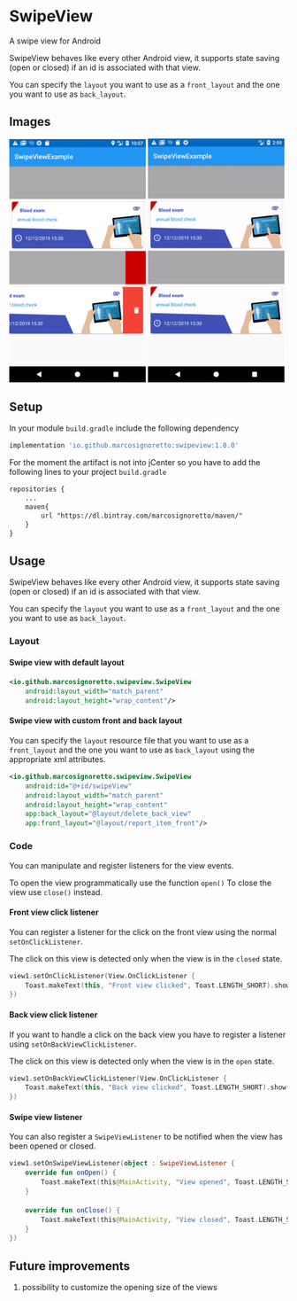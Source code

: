 # SwipeView
A swipe view for Android

SwipeView behaves like every other Android view, it supports state saving (open or closed) if an id is associated with that view.

You can specify the `layout` you want to use as a `front_layout` and the one you want to use as `back_layout`.

## Images

<img src="snapshots/Screenshot_1555873036.png" width="49%">
<img src="snapshots/swipeview.gif" width="49%">

## Setup

In your module `build.gradle` include the following dependency

```groovy
implementation 'io.github.marcosignoretto:swipeview:1.0.0'
```

For the moment the artifact is not into jCenter so you have to add the following lines to your project `build.gradle`

```
repositories {
    ...
    maven{
        url "https://dl.bintray.com/marcosignoretto/maven/"
    }
}
```

## Usage

SwipeView behaves like every other Android view, it supports state saving (open or closed) if an id is associated with that view.

You can specify the `layout` you want to use as a `front_layout` and the one you want to use as `back_layout`.

### Layout

#### Swipe view with default layout
```xml
<io.github.marcosignoretto.swipeview.SwipeView
    android:layout_width="match_parent"
    android:layout_height="wrap_content"/>
```

#### Swipe view with custom front and back layout
You can specify the `layout` resource file that you want to use as a `front_layout` and the one you want to use as `back_layout` using the appropriate xml attributes.

```xml
<io.github.marcosignoretto.swipeview.SwipeView
    android:id="@+id/swipeView"
    android:layout_width="match_parent"
    android:layout_height="wrap_content"
    app:back_layout="@layout/delete_back_view"
    app:front_layout="@layout/report_item_front"/>
```

### Code
You can manipulate and register listeners for the view events.

To open the view programmatically use the function `open()`
To close the view use `close()` instead.

#### Front view click listener
You can register a listener for the click on the front view using the normal `setOnClickListener`.

The click on this view is detected only when the view is in the `closed` state.
```kotlin
view1.setOnClickListener(View.OnClickListener {
    Toast.makeText(this, "Front view clicked", Toast.LENGTH_SHORT).show()
})
```

#### Back view click listener
If you want to handle a click on the back view you have to register a listener using `setOnBackViewClickListener`.

The click on this view is detected only when the view is in the `open` state.
```kotlin
view1.setOnBackViewClickListener(View.OnClickListener {
    Toast.makeText(this, "Back view clicked", Toast.LENGTH_SHORT).show()
})
```

#### Swipe view listener
You can also register a `SwipeViewListener` to be notified when the view has been opened or closed.

```kotlin
view1.setOnSwipeViewListener(object : SwipeViewListener {
    override fun onOpen() {
        Toast.makeText(this@MainActivity, "View opened", Toast.LENGTH_SHORT).show()
    }

    override fun onClose() {
        Toast.makeText(this@MainActivity, "View closed", Toast.LENGTH_SHORT).show()
    }
})
```

## Future improvements

1. possibility to customize the opening size of the views









